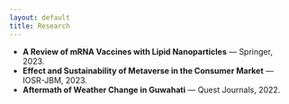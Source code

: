 ```yaml
---
layout: default
title: Research
---
```


<ul>
  <li><strong>A Review of mRNA Vaccines with Lipid Nanoparticles</strong> — Springer, 2023.</li>
  <li><strong>Effect and Sustainability of Metaverse in the Consumer Market</strong> — IOSR-JBM, 2023.</li>
  <li><strong>Aftermath of Weather Change in Guwahati</strong> — Quest Journals, 2022.</li>
</ul>
